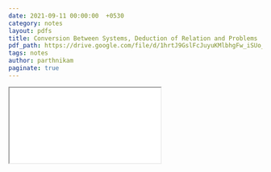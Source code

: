 ```yaml
---
date: 2021-09-11 00:00:00  +0530
category: notes
layout: pdfs
title: Conversion Between Systems, Deduction of Relation and Problems
pdf_path: https://drive.google.com/file/d/1hrtJ9GslFcJuyuKMlbhgFw_iSUo_ID1f/preview?usp=sharing
tags: notes
author: parthnikam
paginate: true
---
```


<iframe class="embed-pdf" src="{{ page.pdf_path }}#toolbar=0" seamless="seamless" scrolling="no" style="overflow:hidden"></iframe>

